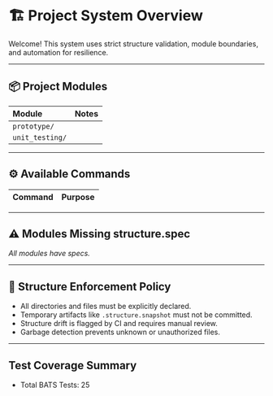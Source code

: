 # 🏗️ Project System Overview

Welcome!
This system uses strict structure validation, module boundaries, and automation for resilience.

---

## 📦 Project Modules

| Module | Notes |
|:---|:---|
| `prototype/` |  |
| `unit_testing/` |  |

---

## ⚙️ Available Commands

| Command | Purpose |
|:---|:---|

---

## ⚠️ Modules Missing structure.spec

_All modules have specs._

---

## 🧹 Structure Enforcement Policy

- All directories and files must be explicitly declared.
- Temporary artifacts like `.structure.snapshot` must not be committed.
- Structure drift is flagged by CI and requires manual review.
- Garbage detection prevents unknown or unauthorized files.

---

## Test Coverage Summary

- Total BATS Tests: 25
